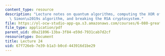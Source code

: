 ```yaml
---
content_type: resource
description: "Lecture notes on quantum algorithms, computing the XOR of two bits,\
  \ Simon\u2019s algorithm, and breaking the RSA cryptosystem."
file: https://ol-ocw-studio-app-qa.s3.amazonaws.com/courses/6-080-great-ideas-in-theoretical-computer-science-spring-2008/67f726eb7e39b1a3b0cd443916d1be29_lec24.pdf
file_type: application/pdf
parent_uid: d0a21896-13ba-3f84-e59d-7931cab7d2cf
resourcetype: Document
title: Lecture 24
uid: 67f726eb-7e39-b1a3-b0cd-443916d1be29
---
```

